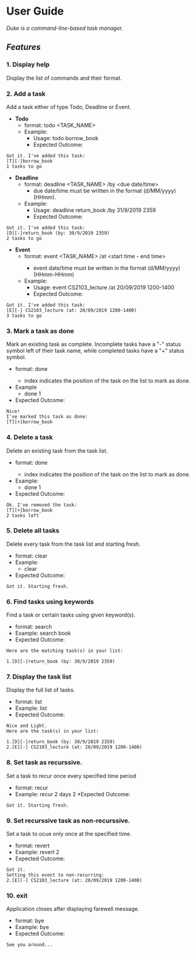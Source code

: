 # __User Guide__
_Duke is a command-line-based task manager._

## _Features_

### 1. Display help
Display the list of commands and their format.

### 2. Add a task
Add a task either of type Todo, Deadline or Event.
* __Todo__ 
  * format: todo <TASK_NAME>
  * Example: 
    * Usage: todo borrow_book     
    * Expected Outcome: 
```
Got it. I've added this task:
[T][-]borrow_book
1 tasks to go
```
   
* __Deadline__ 
  * format: deadline <TASK_NAME> /by <due date/time> 
    * due date/time must be written in the format (d/MM/yyyy) (HHmm).
  * Example: 
    * Usage: deadline return_book /by 31/9/2019 2359     
    * Expected Outcome: 
```
Got it. I've added this task:
[D][-]return_book (by: 30/9/2019 2359)
2 tasks to go
```
  
  
* __Event__ 
  * format: event <TASK_NAME> /at <event date> <start time - end time>
    * event date/time must be written in the format (d/MM/yyyy) (HHmm-HHmm)
  * Example: 
    * Usage: event CS2103_lecture /at 20/09/2019 1200-1400     
    * Expected Outcome:
```
Got it. I've added this task:
[E][-] CS2103_lecture (at: 20/09/2019 1200-1400)
3 tasks to go
```

### 3. Mark a task as done
Mark an existing task as complete. 
Incomplete tasks have a "-" status symbol left of their task name, while completed tasks have a "+" status symbol.

* format: done <index>
  * index indicates the position of the task on the list to mark as done.
* Example
  * done 1
* Expected Outcome: 
```
Nice!
I've marked this task as done:
[T][+]borrow_book
```

### 4. Delete a task
Delete an existing task from the task list.
* format: done <index>
  * index indicates the position of the task on the list to mark as done.
* Example:
  * done 1
* Expected Outcome: 
```
Ok. I've removed the task:
[T][+]borrow_book
2 tasks left
```

### 5. Delete all tasks
Delete every task from the task list and starting fresh.
* format: clear
* Example:
  * clear
* Expected Outcome: 
```
Got it. Starting fresh.
```

### 6. Find tasks using keywords
Find a task or certain tasks using given keyword(s).
* format: search <keyword>
* Example: search book
* Expected Outcome:
```
Here are the matching task(s) in your list:

1.[D][-]return_book (by: 30/9/2019 2359)
```

### 7. Display the task list
Display the full list of tasks.
* format: list
* Example: list
* Expected Outcome:
```
Nice and Light.
Here are the task(s) in your list:

1.[D][-]return_book (by: 30/9/2019 2359)
2.[E][-] CS2103_lecture (at: 20/09/2019 1200-1400)
```

### 8. Set task as recurssive.
Set a task to recur once every specified time period
* format: recur <index>
* Example: recur 2 days 2
*Expected Outcome:
```
Got it. Starting fresh.
```

### 9. Set recurssive task as non-recurssive.
Set a task to ocue only once at the specified time.
* format: revert <index>
* Example: revert 2
* Expected Outcome:
```
Got it.
Setting this event to non-recurring:
2.[E][-] CS2103_lecture (at: 20/09/2019 1200-1400)
```
### 10. exit
Application closes after displaying farewell message.
* format: bye
* Example: bye
* Expected Outcome:
```
See you around...
```
